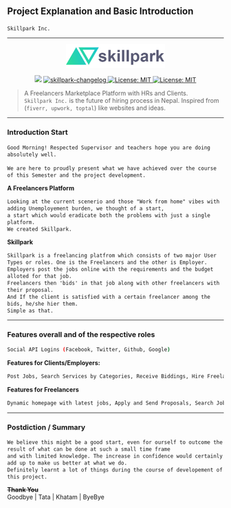 ## Project Explanation and Basic Introduction 
`Skillpark Inc.`

---

<p align="center">
<img width="230" src="https://github.com/sushant403/skillpark/blob/master/public/images/logo/biglogo.png">
</p>
<p align="center">
  <img src="https://img.shields.io/badge/version-1.0-blue" />

  <a href="https://github.com/sushant403/skillpark/blob/master/changelog.md">
    <img src="https://img.shields.io/badge/changelog-skillpark-brightgreen" alt="skillpark-changelog">
  </a>

  <a href="https://github.com/sushant403/skillpark/blob/master/planning-ideas.md">
    <img alt="License: MIT" src="https://img.shields.io/badge/plans-ideas-blue" target="_blank" />
  </a>

  <a href="https://github.com/sushant403/skillpark/blob/master/LICENSE">
    <img alt="License: MIT" src="https://img.shields.io/badge/license-MIT-yellow.svg" target="_blank" />
  </a>
</p>

> A Freelancers Marketplace Platform with HRs and Clients.<br /> `Skillpark Inc.` is the future of hiring process in Nepal. Inspired from (`fiverr, upwork, toptal`) like websites and ideas.

---

### Introduction Start
    Good Morning! Respected Supervisor and teachers hope you are doing absolutely well.
    
    We are here to proudly present what we have achieved over the course of this Semester and the project development.

**A Freelancers Platform** 
    
    Looking at the current scenerio and those "Work from home" vibes with adding Unemployement burden, we thought of a start, 
    a start which would eradicate both the problems with just a single platform. 
    We created Skillpark.

**Skillpark**

    Skillpark is a freelancing platfrom which consists of two major User Types or roles. One is the Freelancers and the other is Employer.
    Employers post the jobs online with the requirements and the budget alloted for that job.
    Freelancers then 'bids' in that job along with other freelancers with their proposal. 
    And If the client is satisfied with a certain freelancer among the bids, he/she hier them.
    Simple as that.
---
###  Features overall and of the respective roles

```sh
Social API Logins (Facebook, Twitter, Github, Google)
```
**Features for Clients/Employers:**

```sh
Post Jobs, Search Services by Categories, Receive Biddings, Hire Freelancer, Contact.
```
**Features for Freelancers**

```sh
Dynamic homepage with latest jobs, Apply and Send Proposals, Search Jobs, Message.
```
---

### Postdiction / Summary

    We believe this might be a good start, even for ourself to outcome the result of what can be done at such a small time frame
    and with limited knowledge. The increase in confidence would certainly add up to make us better at what we do.
    Definitely learnt a lot of things during the course of developement of this project.

**~~Thank You~~**
<br>
Goodbye | Tata | Khatam | ByeBye
